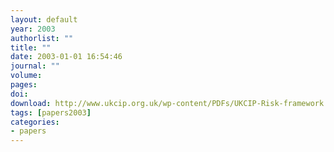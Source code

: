 ```yaml
---
layout: default
year: 2003
authorlist: ""
title: ""
date: 2003-01-01 16:54:46
journal: ""
volume: 
pages:
doi: 
download: http://www.ukcip.org.uk/wp-content/PDFs/UKCIP-Risk-framework.pdf
tags: [papers2003]
categories:
- papers
---
```


